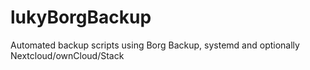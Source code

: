 # lukyBorgBackup
Automated backup scripts using Borg Backup, systemd and optionally Nextcloud/ownCloud/Stack
